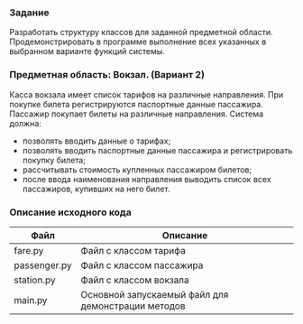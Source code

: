 ### Задание

Разработать структуру классов для заданной предметной области. Продемонстрировать в программе выполнение всех указанных
в выбранном варианте функций системы.

### Предметная область: Вокзал. (Вариант 2)

Касса вокзала имеет список тарифов на различные направления. При покупке билета регистрируются паспортные данные
пассажира. Пассажир покупает билеты на различные направления. Система должна:

- позволять вводить данные о тарифах;
- позволять вводить паспортные данные пассажира и регистрировать покупку билета;
- рассчитывать стоимость купленных пассажиром билетов;
- после ввода наименования направления выводить список всех пассажиров, купивших на него билет.

### Описание исходного кода

| Файл | Описание |
| --- | --- |
| fare.py | Файл с классом тарифа |
| passenger.py | Файл с классом пассажира |
| station.py | Файл с классом вокзала |
| main.py | Основной запускаемый файл для демонстрации методов |